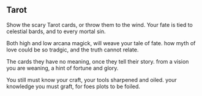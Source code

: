 ## Tarot
Show the scary Tarot cards,
or throw them to the wind.
Your fate is tied to celestial bards,
and to every mortal sin.

Both high and low arcana magick,
will weave your tale of fate.
how myth of love could be so tradgic,
and the truth cannot relate.

The cards they have no meaning,
once they tell their story.
from a vision you are weaning,
a hint of fortune and glory.

You still must know your craft,
your tools sharpened and oiled.
your knowledge you must graft,
for foes plots to be foiled.

